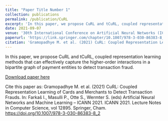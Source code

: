 ```yaml
---
title: "Paper Title Number 1"
collection: publications
permalink: /publication/CuRL
excerpt: 'In this paper, we propose CuRL and tCuRL, coupled representation learning methods that can effectively capture the higher-order interactions in a bipartite graph of payment entities to detect transaction fraud.'
date: 2021-09-07
venue: '30th International Conference on Artificial Neural Networks (ICANN), 2021'
paperurl: 'https://link.springer.com/chapter/10.1007/978-3-030-86383-8_2'
citation: 'Gramopadhye M. et al. (2021) CuRL: Coupled Representation Learning of Cards and Merchants to Detect Transaction Frauds. In: Farkaš I., Masulli P., Otte S., Wermter S. (eds) Artificial Neural Networks and Machine Learning – ICANN 2021. ICANN 2021. Lecture Notes in Computer Science, vol 12895. Springer, Cham. https://doi.org/10.1007/978-3-030-86383-8_2'
---
```

In this paper, we propose CuRL and tCuRL, coupled representation learning methods that can effectively capture the higher-order interactions in a bipartite graph of payment entities to detect transaction fraud.

[Download paper here](https://link.springer.com/chapter/10.1007/978-3-030-86383-8_2)

Cite this paper as:
Gramopadhye M. et al. (2021) CuRL: Coupled Representation Learning of Cards and Merchants to Detect Transaction Frauds. In: Farkaš I., Masulli P., Otte S., Wermter S. (eds) Artificial Neural Networks and Machine Learning – ICANN 2021. ICANN 2021. Lecture Notes in Computer Science, vol 12895. Springer, Cham. https://doi.org/10.1007/978-3-030-86383-8_2
